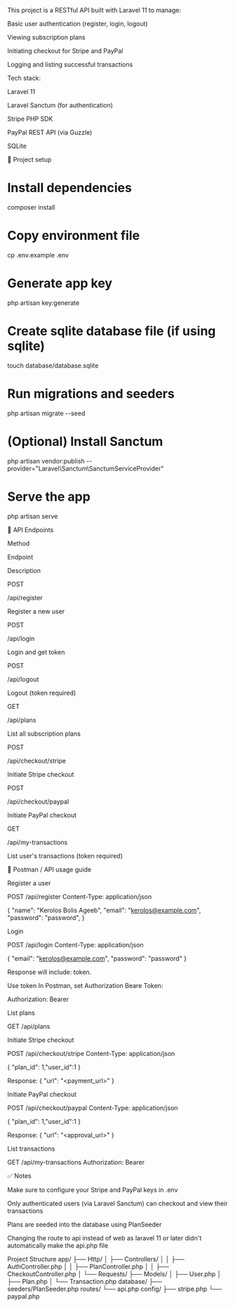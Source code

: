 This project is a RESTful API built with Laravel 11 to manage:

Basic user authentication (register, login, logout)

Viewing subscription plans

Initiating checkout for Stripe and PayPal

Logging and listing successful transactions

Tech stack:

Laravel 11

Laravel Sanctum (for authentication)

Stripe PHP SDK

PayPal REST API (via Guzzle)

SQLite 

🚀 Project setup

# Install dependencies
composer install

# Copy environment file
cp .env.example .env

# Generate app key
php artisan key:generate

# Create sqlite database file (if using sqlite)
touch database/database.sqlite

# Run migrations and seeders
php artisan migrate --seed

# (Optional) Install Sanctum
php artisan vendor:publish --provider="Laravel\Sanctum\SanctumServiceProvider"

# Serve the app
php artisan serve

📌 API Endpoints

Method

Endpoint

Description

POST

/api/register

Register a new user

POST

/api/login

Login and get token

POST

/api/logout

Logout (token required)

GET

/api/plans

List all subscription plans

POST

/api/checkout/stripe

Initiate Stripe checkout 

POST

/api/checkout/paypal

Initiate PayPal checkout 

GET

/api/my-transactions

List user's transactions (token required)

🧪 Postman / API usage guide

Register a user

POST /api/register
Content-Type: application/json

{
  "name": "Kerolos Bolis Ageeb",
  "email": "kerolos@example.com",
  "password": "password",
}

Login

POST /api/login
Content-Type: application/json

{
  "email": "kerolos@example.com",
  "password": "password"
}

Response will include: token.

Use token
In Postman, set Authorization Beare Token:

Authorization: Bearer <token>

List plans

GET /api/plans

Initiate Stripe checkout

POST /api/checkout/stripe
Content-Type: application/json

{
  "plan_id": 1,"user_id":1
}

Response: { "url": "<payment_url>" }

Initiate PayPal checkout

POST /api/checkout/paypal
Content-Type: application/json

{
  "plan_id": 1,"user_id":1
}

Response: { "url": "<approval_url>" }

List transactions

GET /api/my-transactions
Authorization: Bearer <token>

✅ Notes

Make sure to configure your Stripe and PayPal keys in .env

Only authenticated users (via Laravel Sanctum) can checkout and view their transactions

Plans are seeded into the database using PlanSeeder

Changing the route to api instead of web as laravel 11 or later didn't automatically make the api.php file

Project Structure
app/
├── Http/
│ ├── Controllers/
│ │ ├── AuthController.php
│ │ ├── PlanController.php
│ │ ├── CheckoutController.php
│ └── Requests/
├── Models/
│ ├── User.php
│ ├── Plan.php
│ └── Transaction.php
database/
├── seeders/PlanSeeder.php
routes/
└── api.php
config/
├── stripe.php
└── paypal.php

